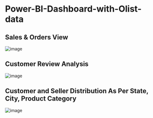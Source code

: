 # Power-BI-Dashboard-with-Olist-data
## Sales & Orders View
![image](https://github.com/RutujaChauhan/Power-BI-Dashboard-with-Olist-data/assets/95647723/aa1da26f-1f4c-49fa-863c-0aad2f316343)

## Customer Review Analysis
![image](https://github.com/RutujaChauhan/Power-BI-Dashboard-with-Olist-data/assets/95647723/e008fb45-0b62-4910-9bed-f11b99ad82fb)

## Customer and Seller Distribution As Per State, City, Product Category 
![image](https://github.com/RutujaChauhan/Power-BI-Dashboard-with-Olist-data/assets/95647723/be9c8939-f6a0-4818-a238-e692b6757adc)

